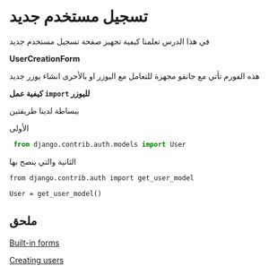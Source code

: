# تسجيل مستخدم جديد

في هذا الدرس تعلمنا كيفية تجهيز صفحة تسجيل مستخدم جديد

**UserCreationForm**

هذه الفورم تأتي مع جانقو مجهزة للتعامل مع اليوزر او بالأحرى انشاء يوزر جديد

**كيفية عمل `import` لليوزر** 

ببساطة لدينا طريقتين 

الأولى

```python
 from django.contrib.auth.models import User
```

الثانية والتي ينصح بها

```
from django.contrib.auth import get_user_model

User = get_user_model()
```


## ملحق

[Built-in forms](https://docs.djangoproject.com/en/3.0/topics/auth/default/#module-django.contrib.auth.forms)

[Creating users](https://docs.djangoproject.com/en/3.0/topics/auth/default/#creating-users)